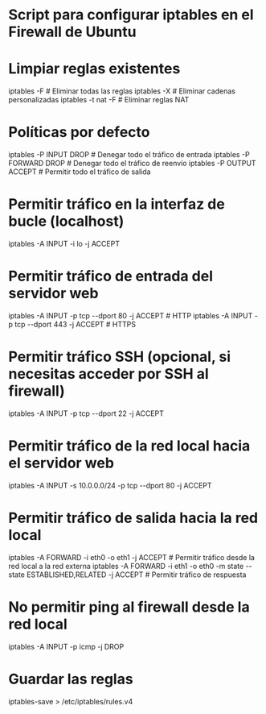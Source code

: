 # Script para configurar iptables en el Firewall de Ubuntu

# Limpiar reglas existentes
iptables -F        # Eliminar todas las reglas
iptables -X        # Eliminar cadenas personalizadas
iptables -t nat -F # Eliminar reglas NAT

# Políticas por defecto
iptables -P INPUT DROP    # Denegar todo el tráfico de entrada
iptables -P FORWARD DROP  # Denegar todo el tráfico de reenvío
iptables -P OUTPUT ACCEPT  # Permitir todo el tráfico de salida

# Permitir tráfico en la interfaz de bucle (localhost)
iptables -A INPUT -i lo -j ACCEPT

# Permitir tráfico de entrada del servidor web
iptables -A INPUT -p tcp --dport 80 -j ACCEPT # HTTP
iptables -A INPUT -p tcp --dport 443 -j ACCEPT # HTTPS

# Permitir tráfico SSH (opcional, si necesitas acceder por SSH al firewall)
iptables -A INPUT -p tcp --dport 22 -j ACCEPT

# Permitir tráfico de la red local hacia el servidor web
iptables -A INPUT -s 10.0.0.0/24 -p tcp --dport 80 -j ACCEPT

# Permitir tráfico de salida hacia la red local
iptables -A FORWARD -i eth0 -o eth1 -j ACCEPT # Permitir tráfico desde la red local a la red externa
iptables -A FORWARD -i eth1 -o eth0 -m state --state ESTABLISHED,RELATED -j ACCEPT # Permitir tráfico de respuesta

# No permitir ping al firewall desde la red local
iptables -A INPUT -p icmp -j DROP

# Guardar las reglas
iptables-save > /etc/iptables/rules.v4
